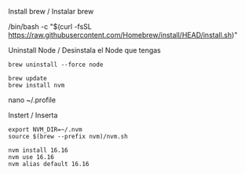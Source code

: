 Install brew / Instalar brew

  /bin/bash -c "$(curl -fsSL https://raw.githubusercontent.com/Homebrew/install/HEAD/install.sh)"

Uninstall Node / Desinstala el Node que tengas

    brew uninstall --force node
    
    brew update
    brew install nvm

nano ~/.profile

Instert / Inserta 

    export NVM_DIR=~/.nvm
    source $(brew --prefix nvm)/nvm.sh

    nvm install 16.16
    nvm use 16.16
    nvm alias default 16.16

